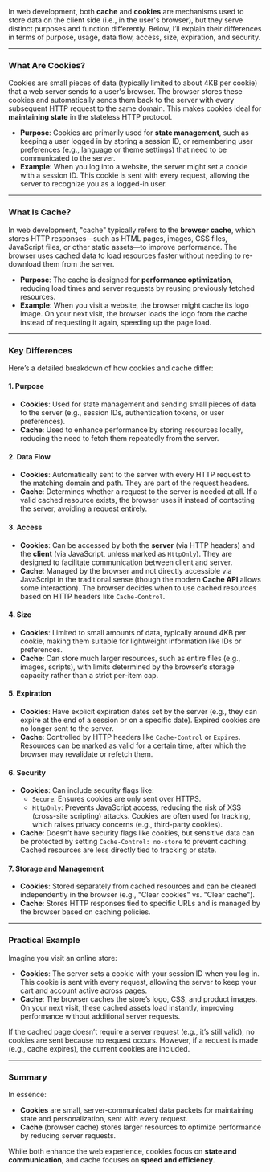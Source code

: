 In web development, both **cache** and **cookies** are mechanisms used to store data on the client side (i.e., in the user's browser), but they serve distinct purposes and function differently. Below, I’ll explain their differences in terms of purpose, usage, data flow, access, size, expiration, and security.

---

### **What Are Cookies?**
Cookies are small pieces of data (typically limited to about 4KB per cookie) that a web server sends to a user's browser. The browser stores these cookies and automatically sends them back to the server with every subsequent HTTP request to the same domain. This makes cookies ideal for **maintaining state** in the stateless HTTP protocol.

- **Purpose**: Cookies are primarily used for **state management**, such as keeping a user logged in by storing a session ID, or remembering user preferences (e.g., language or theme settings) that need to be communicated to the server.
- **Example**: When you log into a website, the server might set a cookie with a session ID. This cookie is sent with every request, allowing the server to recognize you as a logged-in user.

---

### **What Is Cache?**
In web development, "cache" typically refers to the **browser cache**, which stores HTTP responses—such as HTML pages, images, CSS files, JavaScript files, or other static assets—to improve performance. The browser uses cached data to load resources faster without needing to re-download them from the server.

- **Purpose**: The cache is designed for **performance optimization**, reducing load times and server requests by reusing previously fetched resources.
- **Example**: When you visit a website, the browser might cache its logo image. On your next visit, the browser loads the logo from the cache instead of requesting it again, speeding up the page load.

---

### **Key Differences**

Here’s a detailed breakdown of how cookies and cache differ:

#### **1. Purpose**
- **Cookies**: Used for state management and sending small pieces of data to the server (e.g., session IDs, authentication tokens, or user preferences).
- **Cache**: Used to enhance performance by storing resources locally, reducing the need to fetch them repeatedly from the server.

#### **2. Data Flow**
- **Cookies**: Automatically sent to the server with every HTTP request to the matching domain and path. They are part of the request headers.
- **Cache**: Determines whether a request to the server is needed at all. If a valid cached resource exists, the browser uses it instead of contacting the server, avoiding a request entirely.

#### **3. Access**
- **Cookies**: Can be accessed by both the **server** (via HTTP headers) and the **client** (via JavaScript, unless marked as `HttpOnly`). They are designed to facilitate communication between client and server.
- **Cache**: Managed by the browser and not directly accessible via JavaScript in the traditional sense (though the modern **Cache API** allows some interaction). The browser decides when to use cached resources based on HTTP headers like `Cache-Control`.

#### **4. Size**
- **Cookies**: Limited to small amounts of data, typically around 4KB per cookie, making them suitable for lightweight information like IDs or preferences.
- **Cache**: Can store much larger resources, such as entire files (e.g., images, scripts), with limits determined by the browser’s storage capacity rather than a strict per-item cap.

#### **5. Expiration**
- **Cookies**: Have explicit expiration dates set by the server (e.g., they can expire at the end of a session or on a specific date). Expired cookies are no longer sent to the server.
- **Cache**: Controlled by HTTP headers like `Cache-Control` or `Expires`. Resources can be marked as valid for a certain time, after which the browser may revalidate or refetch them.

#### **6. Security**
- **Cookies**: Can include security flags like:
  - `Secure`: Ensures cookies are only sent over HTTPS.
  - `HttpOnly`: Prevents JavaScript access, reducing the risk of XSS (cross-site scripting) attacks.
  Cookies are often used for tracking, which raises privacy concerns (e.g., third-party cookies).
- **Cache**: Doesn’t have security flags like cookies, but sensitive data can be protected by setting `Cache-Control: no-store` to prevent caching. Cached resources are less directly tied to tracking or state.

#### **7. Storage and Management**
- **Cookies**: Stored separately from cached resources and can be cleared independently in the browser (e.g., "Clear cookies" vs. "Clear cache").
- **Cache**: Stores HTTP responses tied to specific URLs and is managed by the browser based on caching policies.

---

### **Practical Example**
Imagine you visit an online store:
- **Cookies**: The server sets a cookie with your session ID when you log in. This cookie is sent with every request, allowing the server to keep your cart and account active across pages.
- **Cache**: The browser caches the store’s logo, CSS, and product images. On your next visit, these cached assets load instantly, improving performance without additional server requests.

If the cached page doesn’t require a server request (e.g., it’s still valid), no cookies are sent because no request occurs. However, if a request is made (e.g., cache expires), the current cookies are included.

---

### **Summary**
In essence:
- **Cookies** are small, server-communicated data packets for maintaining state and personalization, sent with every request.
- **Cache** (browser cache) stores larger resources to optimize performance by reducing server requests.

While both enhance the web experience, cookies focus on **state and communication**, and cache focuses on **speed and efficiency**.